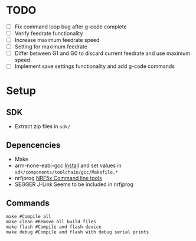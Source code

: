 # TODO
- [ ] Fix command loop bug after g-code complete
- [ ] Verify feedrate functionality
- [ ] Increase maximum feedrate speed
- [ ] Setting for maximum feedrate
- [ ] Differ between G1 and G0 to discard current feedrate and use maximum speed
- [ ] Implement save settings functionality and add g-code commands

# Setup
## SDK
- Extract zip files in `sdk/`

## Depencencies
- Make
- arm-none-eabi-gcc
  [Install](https://developer.arm.com/open-source/gnu-toolchain/gnu-rm/downloads) and set values in `sdk/components/toolchain/gcc/Makefile.*`
- nrfjprog
  [NRF5x Command line tools](https://www.nordicsemi.com/eng/Products/Bluetooth-low-energy/nRF51822)
- SEGGER J-Link
  Seems to be included in nrfjprog

## Commands
```
make #Compile all
make clean #Remove all build files
make flash #Compile and flash device
make debug #Compile and flash with debug serial prints
```
